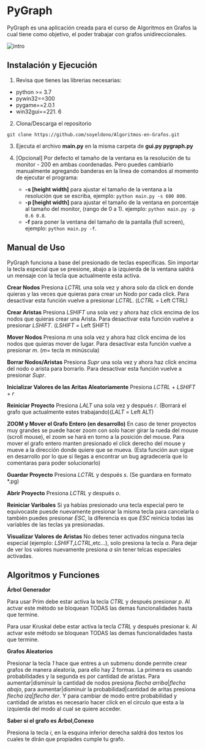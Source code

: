 # PyGraph

PyGraph es una aplicación creada para el curso de Algoritmos en Grafos la cual tiene como objetivo, el poder trabajar con grafos unidireccionales. 

![intro](https://user-images.githubusercontent.com/38016639/117523676-43e94300-af7f-11eb-8c63-6e3a39ea33f2.gif)

## Instalación y Ejecución

1. Revisa que tienes las librerias necesarias:
- python >= 3.7
 - pywin32==300
 - pygame==2.0.1
 - win32gui==221. 6
2.  Clona/Descarga el repositorio
```
git clone https://github.com/soyeldono/Algoritmos-en-Grafos.git
``` 
3. Ejecuta el archivo **main.py** en la misma carpeta de **gui.py pygraph.py**

4. [Opcional] Por defecto el tamaño de la ventana es la resolución de tu monitor - 200 en ambas coordenadas. Pero puedes cambiarlo manualmente agregando banderas en la linea de comandos al momento de ejecutar el programa:

	- **-s [height width]** para ajustar el tamaño de la ventana a la resolución que se escriba, ejemplo: ```python main.py -s 600 800```. 
	- **-p [height width]** para ajustar el tamaño de la ventana en porcentaje al tamaño del monitor, (rango de 0 a 1). ejemplo: ```python main.py -p 0.6 0.8```.
	- **-f** para poner la ventana del tamaño de la pantalla (full screen), ejemplo: ```python main.py -f```.
## Manual de Uso

PyGraph funciona a base del presionado de teclas específicas. Sin importar la tecla especial que se presione, abajo a la izquierda de la ventana saldrá un mensaje con la tecla que actualmente esta activa.

**Crear Nodos**
Presiona _LCTRL_ una sola vez y ahora solo da click en donde quieras y las veces que quieras para crear un Nodo por cada click. Para desactivar esta función vuelve a presionar _LCTRL_. (_LCTRL_ = Left CTRL)

**Crear Aristas**
Presiona _LSHIFT_ una sola vez y ahora haz click encima de los nodos que quieras crear una Arista. Para desactivar esta función vuelve a presionar _LSHIFT_. (_LSHIFT_ = Left SHIFT)

**Mover Nodos**
Presiona _m_ una sola vez y ahora haz click encima de los nodos que quieras mover de lugar. Para desactivar esta función vuelve a presionar _m_. (_m_= tecla m minúscula)

**Borrar Nodos/Aristas**
Presiona _Supr_ una sola vez y ahora haz click encima del nodo o arista para borrarlo. Para desactivar esta función vuelve a presionar _Supr_.

**Inicializar Valores de las Aritas Aleatoriamente**
Presiona _LCTRL_ + _LSHIFT_ + _r_ 

**Reiniciar Proyecto**
Presiona _LALT_ una sola vez y después _r_. (Borrará el grafo que actualmente estes trabajando)(_LALT_ = Left ALT)

**ZOOM y Mover el Grafo Entero (en desarrollo)** 
En caso de tener proyectos muy grandes se puede hacer zoom con solo hacer girar la rueda del mouse (scroll mouse), el zoom se hará en torno a la posición del mouse. Para mover el grafo entero manten presionado el click derecho del mouse y mueve a la dirección donde quiere que se mueva. (Esta función aun sigue en desarrollo por lo que si llegas a encontrar un bug agradecería que lo comentaras para poder solucionarlo)

**Guardar Proyecto**
Presiona _LCTRL_ y después _s_. (Se guardara en formato *.pg)

**Abrir Proyecto**
Presiona _LCTRL_ y después _o_. 

**Reiniciar Varibales**
Si ya habías presionado una tecla especial pero te equivocaste puesde nuevamente presionar la misma tecla para cancelarla o también puedes presionar _ESC_, la diferencia es que _ESC_ reinicia todas las variables de las teclas ya presionadas.

**Visualizar Valores de Aristas**
No debes tener activados ninguna tecla especial (ejemplo: _LSHIFT_,_LCTRL_,etc...), solo presiona la tecla _a_. Para dejar de ver los valores nuevamente presiona _a_ sin tener telcas especiales activadas.

## Algoritmos y Funciones

**Árbol Generador**

Para usar Prim debe estar activa la tecla _CTRL_ y después presionar _p_. Al actvar este método se bloquean TODAS las demas funcionalidades hasta que termine.

Para usar Kruskal debe estar activa la tecla _CTRL_ y después presionar _k_. Al actvar este método se bloquean TODAS las demas funcionalidades hasta que termine.

**Grafos Aleatorios**

Presionar la tecla _1_ hace que entres a un submenu donde permite crear grafos de manera aleatoria, para ello hay 2 formas. La primera es usando probabilidades y la segunda es por cantidad de aristas. Para aumentar|disminuir la cantidad de nodos presiona _flecha arriba_|_flecha abajo_, para aumentar|disminuir la probabilidad|cantidad de aritas presiona _flecha izq_|_flecha der_. Y para cambiar de modo entre probabilidad y cantidad de aristas es necesario hacer click en el circulo que esta a la izquierda del modo al cual se quiere acceder.

**Saber si el grafo es Árbol,Conexo**

Presiona la tecla _i_, en la esquina inferior derecha saldrá dos textos los cuales te dirán que propiades cumple tu grafo.
